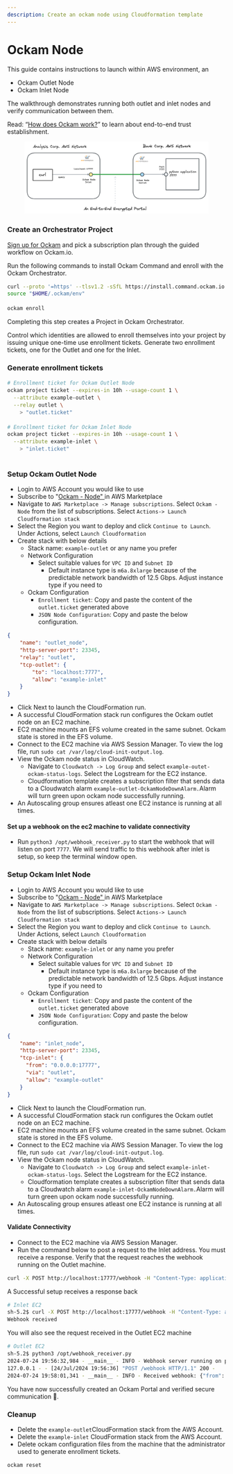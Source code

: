 ```yaml
---
description: Create an ockam node using Cloudformation template
---
```


# Ockam Node

This guide contains instructions to launch within AWS environment, an&#x20;

* Ockam Outlet Node
* Ockam Inlet Node

The walkthrough demonstrates running both outlet and inlet nodes and verify communication between them.&#x20;

Read: “[How does Ockam work?](https://docs.ockam.io/how-does-ockam-work)” to learn about end-to-end trust establishment.

<figure><img src="../../../../.gitbook/assets/aws_mp_ockam_node.png" alt=""><figcaption></figcaption></figure>

### Create an Orchestrator Project

[Sign up for Ockam](https://www.ockam.io/download) and pick a subscription plan through the guided workflow on Ockam.io.

Run the following commands to install Ockam Command and enroll with the Ockam Orchestrator.

```bash
curl --proto '=https' --tlsv1.2 -sSfL https://install.command.ockam.io | bash
source "$HOME/.ockam/env"

ockam enroll
```

Completing this step creates a Project in Ockam Orchestrator.

Control which identities are allowed to enroll themselves into your project by issuing unique one-time use enrollment tickets. Generate two enrollment tickets, one for the Outlet and one for the Inlet.

### Generate enrollment tickets

```sh
# Enrollment ticket for Ockam Outlet Node
ockam project ticket --expires-in 10h --usage-count 1 \
  --attribute example-outlet \
  --relay outlet \
    > "outlet.ticket"

# Enrollment ticket for Ockam Inlet Node
ockam project ticket --expires-in 10h --usage-count 1 \
  --attribute example-inlet \
    > "inlet.ticket"
    
```

### Setup Ockam Outlet Node

* Login to AWS Account you would like to use
* Subscribe to "[Ockam - Node" ](https://aws.amazon.com/marketplace/pp/prodview-gov6p3wh224ho?sr=0-1\&ref\_=beagle\&applicationId=AWSMPContessa) in AWS Marketplace&#x20;
* Navigate to `AWS Marketplace -> Manage subscriptions`. Select `Ockam - Node` from the list of subscriptions. Select `Actions-> Launch Cloudformation stack`&#x20;
* Select the Region you want to deploy and click `Continue to Launch`. Under Actions, select `Launch Cloudformation`
* Create stack with below details
  * Stack name: `example-outlet` or any name you prefer
  * Network Configuration
    * Select suitable values for `VPC ID` and `Subnet ID`
      * Default instance type is `m6a.8xlarge` because of the predictable network bandwidth of 12.5 Gbps. Adjust instance type if you need to
  * Ockam Configuration
    * `Enrollment ticket`: Copy and paste the content of the `outlet.ticket` generated above
    * `JSON Node Configuration`: Copy and paste the below configuration.&#x20;

```json
{
    "name": "outlet_node",
    "http-server-port": 23345,
    "relay": "outlet",
    "tcp-outlet": {
        "to": "localhost:7777",
        "allow": "example-inlet"
    }
}

```

* Click Next to launch the CloudFormation run.
* A successful CloudFormation stack run configures the Ockam outlet node on an EC2 machine.
* EC2 machine mounts an EFS volume created in the same subnet. Ockam state is stored in the EFS volume.
* Connect to the EC2 machine via AWS Session Manager. To view the log file, run `sudo cat /var/log/cloud-init-output.log`.
* View the Ockam node status in CloudWatch.
  * Navigate to `Cloudwatch -> Log Group` and select `example-outet-ockam-status-logs`. Select the Logstream for the EC2 instance.&#x20;
  * Cloudformation template creates a subscription filter that sends data to a Cloudwatch alarm `example-outlet-OckamNodeDownAlarm.`Alarm will turn green upon ockam node successfully running.&#x20;
* An Autoscaling group ensures atleast one EC2 instance is running at all times.

#### Set up a webhook on the ec2 machine to validate connectivity

* Run `python3 /opt/webhook_receiver.py` to start the webhook that will listen on port `7777`. We will send traffic to this webhook after inlet is setup, so keep the terminal window open.

### Setup Ockam Inlet Node

* Login to AWS Account you would like to use
* Subscribe to "[Ockam - Node" ](https://aws.amazon.com/marketplace/pp/prodview-gov6p3wh224ho?sr=0-1\&ref\_=beagle\&applicationId=AWSMPContessa) in AWS Marketplace&#x20;
* Navigate to `AWS Marketplace -> Manage subscriptions`. Select `Ockam - Node` from the list of subscriptions. Select `Actions-> Launch Cloudformation stack`&#x20;
* Select the Region you want to deploy and click `Continue to Launch`. Under Actions, select `Launch Cloudformation`
* Create stack with below details
  * Stack name: `example-inlet` or any name you prefer
  * Network Configuration
    * Select suitable values for `VPC ID` and `Subnet ID`
      * Default instance type is `m6a.8xlarge` because of the predictable network bandwidth of 12.5 Gbps. Adjust instance type if you need to
  * Ockam Configuration
    * `Enrollment ticket`: Copy and paste the content of the `outlet.ticket` generated above
    * `JSON Node Configuration`: Copy and paste the below configuration. &#x20;

```json
{
    "name": "inlet_node",
    "http-server-port": 23345,
    "tcp-inlet": {
      "from": "0.0.0.0:17777",
      "via": "outlet",
      "allow": "example-outlet"
    }
}
```

* Click Next to launch the CloudFormation run.
* A successful CloudFormation stack run configures the Ockam outlet node on an EC2 machine.
* EC2 machine mounts an EFS volume created in the same subnet. Ockam state is stored in the EFS volume.
* Connect to the EC2 machine via AWS Session Manager. To view the log file, run `sudo cat /var/log/cloud-init-output.log`.&#x20;
* View the Ockam node status in CloudWatch.
  * Navigate to `Cloudwatch -> Log Group` and select `example-inlet-ockam-status-logs`. Select the Logstream for the EC2 instance.&#x20;
  * Cloudformation template creates a subscription filter that sends data to a Cloudwatch alarm `example-inlet-OckamNodeDownAlarm.`Alarm will turn green upon ockam node successfully running.&#x20;
* An Autoscaling group ensures atleast one EC2 instance is running at all times.&#x20;

#### Validate Connectivity

* Connect to the EC2 machine via AWS Session Manager.
* Run the command below to post a request to the Inlet address. You must receive a response. Verify that the request reaches the webhook running on the Outlet machine.

```bash
curl -X POST http://localhost:17777/webhook -H "Content-Type: application/json" -d "{\"from\": \"$(hostname)\"}"
```

A Successful setup receives a response back

```bash
# Inlet EC2
sh-5.2$ curl -X POST http://localhost:17777/webhook -H "Content-Type: application/json" -d "{\"from\": \"$(hostname)\"}"
Webhook received

```

You will also see the request received in the Outlet EC2 machine

```bash
# Outlet EC2
sh-5.2$ python3 /opt/webhook_receiver.py
2024-07-24 19:56:32,984 - __main__ - INFO - Webhook server running on port 7777...
127.0.0.1 - - [24/Jul/2024 19:56:36] "POST /webhook HTTP/1.1" 200 -
2024-07-24 19:58:01,341 - __main__ - INFO - Received webhook: {"from": "REDACTED.REDACTED.compute.internal"}
```

You have now successfully created an Ockam Portal and verified secure communication 🎉.

### Cleanup

* Delete the `example-outlet`CloudFormation stack from the AWS Account.
* Delete the `example-inlet` CloudFormation stack from the AWS Account.
* Delete ockam configuration files from the machine that the administrator used to generate enrollment tickets.

```shell
ockam reset
```


